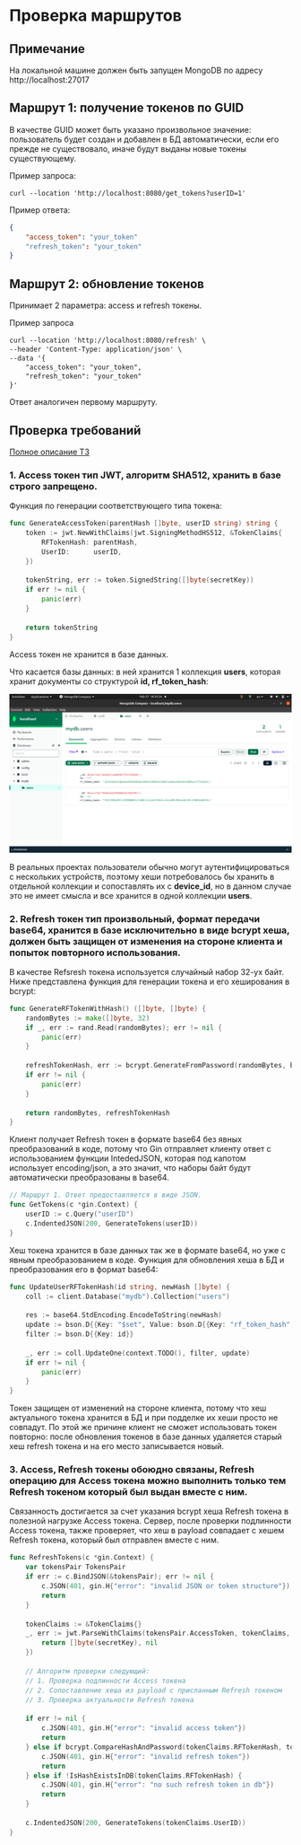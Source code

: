 # Проверка маршрутов
## Примечание 
На локальной машине должен быть запущен MongoDB по адресу http://localhost:27017

## Маршрут 1: получение токенов по GUID
В качестве GUID может быть указано произвольное значение: пользователь будет создан и добавлен в БД автоматически, если его прежде не существовало, иначе будут выданы новые токены существующему.

Пример запроса:
```
curl --location 'http://localhost:8080/get_tokens?userID=1'
```
 
Пример ответа:
```json
{
    "access_token": "your_token"
    "refresh_token": "your_token"
}
```

## Маршрут 2: обновление токенов
Принимает 2 параметра: access и refresh токены.

Пример запроса
```
curl --location 'http://localhost:8080/refresh' \
--header 'Content-Type: application/json' \
--data '{
    "access_token": "your_token",
    "refresh_token": "your_token"
}'
```

Ответ аналогичен первому маршруту.

## Проверка требований

[Полное описание ТЗ](https://medods.notion.site/Test-task-BackDev-215fcddafff2425a8ca7e515e21527e7)

### 1. Access токен тип JWT, алгоритм SHA512, хранить в базе строго запрещено.

Функция по генерации соответствующего типа токена:
```go
func GenerateAccessToken(parentHash []byte, userID string) string {
    token := jwt.NewWithClaims(jwt.SigningMethodHS512, &TokenClaims{
        RFTokenHash: parentHash,
        UserID:      userID,
    })

    tokenString, err := token.SignedString([]byte(secretKey))
    if err != nil {
        panic(err)
    }

    return tokenString
}
```

Access токен не хранится в базе данных.

Что касается базы данных: в ней хранится 1 коллекция <b>users</b>, которая хранит документы со структурой <b>id, rf_token_hash</b>:

![alt text](image-1.png)

В реальных проектах пользователи обычно могут аутентифицироваться с нескольких устройств, поэтому хеши потребовалось бы хранить в отдельной коллекции и сопоставлять их с <b>device_id</b>, но в данном случае это не имеет смысла и все хранится в одной коллекции <b>users</b>.

### 2. Refresh токен тип произвольный, формат передачи base64, хранится в базе исключительно в виде bcrypt хеша, должен быть защищен от изменения на стороне клиента и попыток повторного использования.

В качестве Refsresh токена используется случайный набор 32-ух байт. Ниже представлена функция для генерации токена и его хеширования в bcrypt:
```go
func GenerateRFTokenWithHash() ([]byte, []byte) {
    randomBytes := make([]byte, 32)
    if _, err := rand.Read(randomBytes); err != nil {
        panic(err)
    }

    refreshTokenHash, err := bcrypt.GenerateFromPassword(randomBytes, bcrypt.DefaultCost)
    if err != nil {
        panic(err)
    }

    return randomBytes, refreshTokenHash
}
```

Клиент получает Refresh токен в формате base64 без явных преобразований в коде, потому что Gin отправляет клиенту ответ с использованием функции IntededJSON, которая под капотом использует encoding/json, а это значит, что наборы байт будут автоматически преобразованы в base64.
```go
// Маршрут 1. Ответ предоставляется в виде JSON.
func GetTokens(c *gin.Context) {
    userID := c.Query("userID")
    c.IndentedJSON(200, GenerateTokens(userID))
}
```

Хеш токена хранится в базе данных так же в формате base64, но уже с явным преобразованием в коде. Функция для обновления хеша в БД и преобразования его в формат base64:
```go
func UpdateUserRFTokenHash(id string, newHash []byte) {
    coll := client.Database("mydb").Collection("users")

    res := base64.StdEncoding.EncodeToString(newHash)
    update := bson.D{{Key: "$set", Value: bson.D{{Key: "rf_token_hash", Value: res}}}}
    filter := bson.D{{Key: id}}

    _, err := coll.UpdateOne(context.TODO(), filter, update)
    if err != nil {
        panic(err)
    }
}
``` 

Токен защищен от изменений на стороне клиента, потому что хеш актуального токена хранится в БД и при подделке их хеши просто не совпадут. По этой же причине клиент не сможет использовать токен повторно: после обновления токенов в базе данных удаляется старый хеш refresh токена и на его место записывается новый.

### 3. Access, Refresh токены обоюдно связаны, Refresh операцию для Access токена можно выполнить только тем Refresh токеном который был выдан вместе с ним.

Связанность достигается за счет указания bcrypt хеша Refresh токена в полезной нагрузке Access токена. Сервер, после проверки подлинности Access токена, также проверяет, что хеш в payload совпадает с хешем Refresh токена, который был отправлен вместе с ним. 

```go
func RefreshTokens(c *gin.Context) {
    var tokensPair TokensPair
    if err := c.BindJSON(&tokensPair); err != nil {
        c.JSON(401, gin.H{"error": "invalid JSON or token structure"})
        return
    }

    tokenClaims := &TokenClaims{}
    _, err := jwt.ParseWithClaims(tokensPair.AccessToken, tokenClaims, func(token *jwt.Token) (interface{}, error) {
        return []byte(secretKey), nil
    })

    // Алгоритм проверки следующий:
    // 1. Проверка подлинности Access токена
    // 2. Сопоставление хеша из payload с присланным Refresh токеном
    // 3. Проверка актуальности Refresh токена

    if err != nil {
        c.JSON(401, gin.H{"error": "invalid access token"})
        return
    } else if bcrypt.CompareHashAndPassword(tokenClaims.RFTokenHash, tokensPair.RefreshToken) != nil {
        c.JSON(401, gin.H{"error": "invalid refresh token"})
        return
    } else if !IsHashExistsInDB(tokenClaims.RFTokenHash) {
        c.JSON(401, gin.H{"error": "no such refresh token in db"})
        return
    }

    c.IndentedJSON(200, GenerateTokens(tokenClaims.UserID))
}
```

